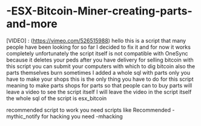 # -ESX-Bitcoin-Miner-creating-parts-and-more
[VIDEO] : (https://vimeo.com/526515988)
hello this is a script that many people have been looking for so far I decided to fix it and for now it works completely unfortunately the script itself is not compatible with OneSync because it deletes your peds after you have delivery for selling bitcoin with this script you can submit your computers with which to dig bitcoin also the parts themselves burn sometimes I added a whole sql with parts only you have to make your shops this is the only thing you have to do for this script meaning to make parts shops for parts so that people can to buy parts will leave a video to see the script itself I will leave the video in the script itself  the whole sql of the script is esx_bitcoin

recommended script to work you need scripts like 
Recommended
-mythic_notify
for hacking you need
-mhacking
